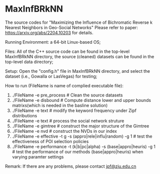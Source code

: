 # MaxInfBRkNN
The source codes for "Maximizing the Influence of Bichromatic Reverse k Nearest Neighbors in Geo-Social Networks" 
Please refer to paper: https://arxiv.org/abs/2204.10203 for details.

Running Environment: a 64-bit Linux-based OS;

Files: All of the C++ source code can be found in the top-level MaxInfBRkNN directory, the source (cleaned) datasets can be found in the top-level data directory;

Setup: Open the "config.h" file in MaxInfBRkNN directory, and select the dataset (i.e., Gowalla or LasVegas) for testing;

How to run (FileName is name of complied executable file): 
1.   ./FileName  -e pre_process    # Clean the source datasets 
2.   ./FileName  -e disbound       # Compute distance lower and upper bounds matrixs(which is needed in the basline solution) 
3.   ./FileName  -e text           # modify the keyword frequency under Zipf distributions
4.   ./FileName  -e text           # process the social network struture
5.   ./FileName  -e gimtree        # construct the major structure of the Gimtree
6.   ./FileName  -e nvd            # construct the NVDs in our index
7.   ./FileName  -e effective -t g  -s (appro|rele|influ|random) -g 1        # test the effectiveness of POI selection policies
8.   ./FileName  -e performance -t (k|b|pc|alpha)  -s (base|appro|heuris) -g 1   # test the performance of our methods (base|appro|heuris) when varying paramter settings

Remark: If there are any problems, please contact jpf@zju.edu.cn
